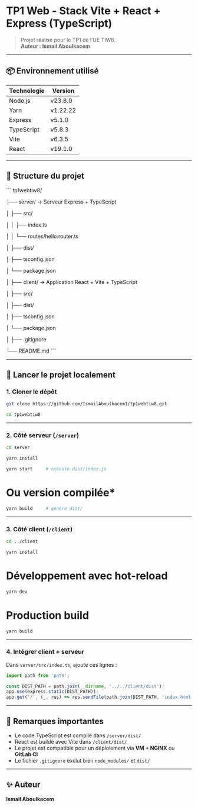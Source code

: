 # TP1 Web - Stack Vite + React + Express (TypeScript)

> Projet réalisé pour le TP1 de l’UE TIW8.  
> **Auteur : Ismail Aboulkacem**

---

## 📦 Environnement utilisé

| Technologie | Version     |
|-------------|-------------|
| Node.js     | v23.8.0     |
| Yarn        | v1.22.22    |
| Express     | v5.1.0      |
| TypeScript  | v5.8.3      |
| Vite        | v6.3.5      |
| React       | v19.1.0     |

---

## 🧭 Structure du projet

\`\`\`
tp1webtiw8/

├── server/    → Serveur Express + TypeScript

│   ├── src/

│   │   ├── index.ts

│   │   └── routes/hello.router.ts

│   ├── dist/

│   ├── tsconfig.json

│   └── package.json

│
├── client/    → Application React + Vite + TypeScript

│   ├── src/

│   ├── dist/

│   ├── tsconfig.json

│   └── package.json

│
├── .gitignore

└── README.md
\`\`\`

---

## 🚀 Lancer le projet localement

### 1. Cloner le dépôt

```bash
git clone https://github.com/IsmailAboulkacem1/tp1webtiw8.git
  ```
```bash
cd tp1webtiw8
  ```

---

### 2. Côté serveur (`/server`)

```bash
cd server
  ```
```bash
yarn install
  ```
```bash
yarn start     # exécute dist/index.js
  ```
# Ou version compilée*
```bash
yarn build     # génère dist/
  ```


---

### 3. Côté client (`/client`)

```bash
cd ../client
  ```
```bash
yarn install
  ```
# Développement avec hot-reload
```bash
yarn dev
   ```
# Production build
```bash
yarn build
```

---

### 4. Intégrer client + serveur

Dans `server/src/index.ts`, ajoute ces lignes :

```ts
import path from 'path';

const DIST_PATH = path.join(__dirname, '../../client/dist');
app.use(express.static(DIST_PATH));
app.get('/', (_, res) => res.sendFile(path.join(DIST_PATH, 'index.html')));
```

---

## 📄 Remarques importantes

- Le code TypeScript est compilé dans `/server/dist/`
- React est buildé avec Vite dans `/client/dist/`
- Le projet est compatible pour un déploiement via **VM + NGINX** ou **GitLab CI**
- Le fichier `.gitignore` exclut bien `node_modules/` et `dist/`

---

## ✨ Auteur

**Ismail Aboulkacem**
